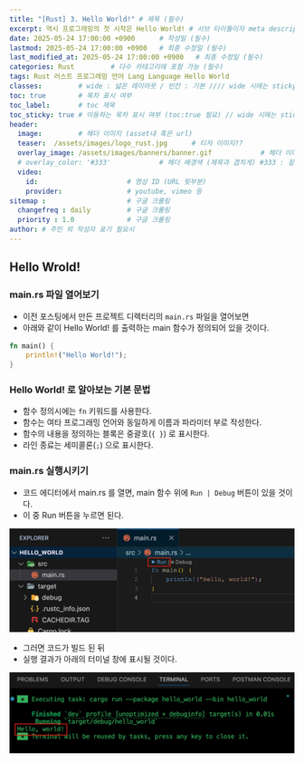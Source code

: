 ```yaml
---
title: "[Rust] 3. Hello World!" # 제목 (필수)
excerpt: 역시 프로그래밍의 첫 시작은 Hello World! # 서브 타이틀이자 meta description (필수)
date: 2025-05-24 17:00:00 +0900      # 작성일 (필수)
lastmod: 2025-05-24 17:00:00 +0900   # 최종 수정일 (필수)
last_modified_at: 2025-05-24 17:00:00 +0900   # 최종 수정일 (필수)
categories: Rust         # 다수 카테고리에 포함 가능 (필수)
tags: Rust 러스트 프로그래밍 언어 Lang Language Hello World                    # 태그 복수개 가능 (필수)
classes:         # wide : 넓은 레이아웃 / 빈칸 : 기본 //// wide 시에는 sticky toc 불가
toc: true        # 목차 표시 여부
toc_label:       # toc 제목
toc_sticky: true # 이동하는 목차 표시 여부 (toc:true 필요) // wide 시에는 sticky toc 불가
header: 
  image:         # 헤더 이미지 (asset내 혹은 url)
  teaser:  /assets/images/logo_rust.jpg      # 티저 이미지??
  overlay_image: /assets/images/banners/banner.gif            # 헤더 이미지 (제목과 겹치게)
  # overlay_color: '#333'            # 헤더 배경색 (제목과 겹치게) #333 : 짙은 회색 (필수)
  video:
    id:                      # 영상 ID (URL 뒷부분)
    provider:                # youtube, vimeo 등
sitemap :                    # 구글 크롤링
  changefreq : daily         # 구글 크롤링
  priority : 1.0             # 구글 크롤링
author: # 주인 외 작성자 표기 필요시
---
```

<!--postNo: 20250524_004-->


## Hello Wrold!  

### main.rs 파일 열어보기  

- 이전 포스팅에서 만든 프로젝트 디렉터리의 `main.rs` 파일을 열어보면  
- 아래와 같이 Hello World! 를 출력하는 main 함수가 정의되어 있을 것이다.  

```rust
fn main() {
	println!("Hello World!");
}
```

### Hello World! 로 알아보는 기본 문법  

- 함수 정의시에는 `fn` 키워드를 사용한다.  
- 함수는 여타 프로그래밍 언어와 동일하게 이름과 파라미터 부로 작성한다.  
- 함수의 내용을 정의하는 블록은 중괄호(`{ }`) 로 표시한다.  
- 라인 종료는 세미콜론(`;`) 으로 표시한다.  

### main.rs 실행시키기  

- 코드 에디터에서 main.rs 를 열면, main 함수 위에  `Run | Debug` 버튼이 있을 것이다.  
- 이 중 Run 버튼을 누르면 된다.  

![](/assets/images/20250524_004_001.png)  

- 그러면 코드가 빌드 된 뒤  
- 실행 결과가 아래의 터미널 창에 표시될 것이다.  

![](/assets/images/20250524_004_002.png)  